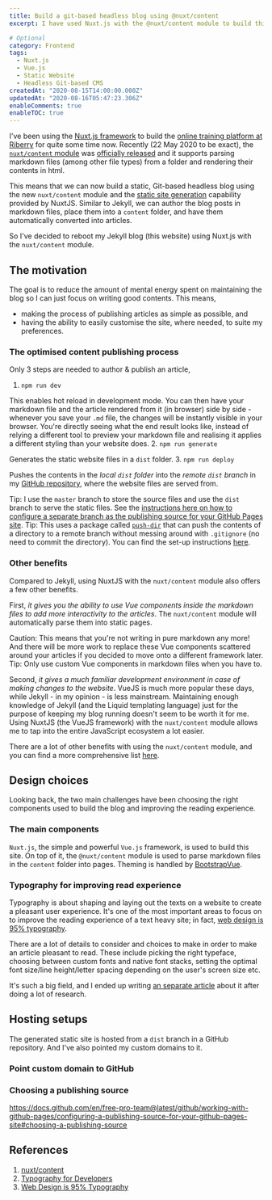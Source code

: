 ```yaml
---
title: Build a git-based headless blog using @nuxt/content
excerpt: I have used Nuxt.js with the @nuxt/content module to build this site. I will talk about the reasons for the switch, the challenges occured and the design choices

# Optional
category: Frontend
tags: 
  - Nuxt.js
  - Vue.js
  - Static Website
  - Headless Git-based CMS
createdAt: "2020-08-15T14:00:00.000Z"
updatedAt: "2020-08-16T05:47:23.306Z"
enableComments: true
enableTOC: true
---
```


I've been using the [Nuxt.js framework](https://nuxtjs.org/) to build the [online training platform at Riberry](https://riberry.health/) for quite some time now. Recently (22 May 2020 to be exact), the [`nuxt/content` module](https://content.nuxtjs.org/) was [officially released](https://github.com/nuxt/content/releases/tag/v1.0.0) and it supports parsing markdown files (among other file types) from a folder and rendering their contents in html.

This means that we can now build a static, Git-based headless blog using the new `nuxt/content` module and the [static site generation](https://nuxtjs.org/docs/2.x/concepts/static-site-generation/) capability provided by NuxtJS. Similar to Jekyll, we can author the blog posts in markdown files, place them into a `content` folder, and have them automatically converted into articles.

So I've decided to reboot my Jekyll blog (this website) using Nuxt.js with the `nuxt/content` module.

## The motivation

The goal is to reduce the amount of mental energy spent on maintaining the blog so I can just focus on writing good contents. This means,

- making the process of publishing articles as simple as possible, and
- having the ability to easily customise the site, where needed, to suite my preferences.

### The optimised content publishing process

Only 3 steps are needed to author & publish an article,

1. `npm run dev`

  This enables hot reload in development mode. You can then have your markdown file and the article rendered from it (in browser) side by side - whenever you save your `.md` file, the changes will be instantly visible in your browser. You're directly seeing what the end result looks like, instead of relying a different tool to preview your markdown file and realising it applies a different styling than your website does.
2. `npm run generate`

  Generates the static website files in a `dist` folder.
3. `npm run deploy`

  Pushes the contents in the _local `dist` folder_ into the _remote `dist` branch_ in my [GitHub repository](https://github.com/ZeanQin/zeanqin.github.io), where the website files are served from.

  <asset src="articles/git-based-headless-blog/branch-setup.png" name="Branch setup on remote" newline></asset>

  <b-alert variant="success" show>
  <span class="font-weight-bold">Tip:</span> I use the <code>master</code> branch to store the source files and use the <code>dist</code> branch to serve the static files. See the <a href="https://docs.github.com/en/free-pro-team@latest/github/working-with-github-pages/configuring-a-publishing-source-for-your-github-pages-site#choosing-a-publishing-source" target="_blank">instructions here on how to configure a separate branch as the publishing source for your GitHub Pages site</a>.
  </b-alert>

  <b-alert variant="success" show>
  <span class="font-weight-bold">Tip:</span> This uses a package called <a href="https://github.com/L33T-KR3W/push-dir" target="_blank"><code>push-dir</code></a> that can push the contents of a directory to a remote branch <span class="font-weight-bold">without messing around with <code>.gitignore</code> (no need to commit the directory)</span>. You can find the set-up instructions <a href="https://nuxtjs.org/faq/github-pages/#command-line-deployment" target="_blank">here</a>.
  </b-alert>

### Other benefits

Compared to Jekyll, using NuxtJS with the `nuxt/content` module also offers a few other benefits.

First, _it gives you the ability to use Vue components inside the markdown files to add more interactivity to the articles_. The `nuxt/content` module will automatically parse them into static pages.

<b-alert variant="warning" show>
<span class="font-weight-bold">Caution:</span>
This means that you're not writing in pure markdown any more! And there will be more work to replace these Vue components scattered around your articles if you decided to move onto a different framework later.
</b-alert>

<b-alert variant="success" show>
<span class="font-weight-bold">Tip:</span> Only use custom Vue components in markdown files when you have to.
</b-alert>

Second, _it gives a much familiar development environment in case of making changes to the website_. VueJS is much more popular these days, while Jekyll - in my opinion - is less mainstream. Maintaining enough knowledge of Jekyll (and the Liquid templating language) just for the purpose of keeping my blog running doesn't seem to be worth it for me. Using NuxtJS (the VueJS framework) with the `nuxt/content` module allows me to tap into the entire JavaScript ecosystem a lot easier.

There are a lot of other benefits with using the `nuxt/content` module, and you can find a more comprehensive list [here](https://content.nuxtjs.org/#features).

## Design choices

Looking back, the two main challenges have been choosing the right components used to build the blog and improving the reading experience.

### The main components

`Nuxt.js`, the simple and powerful `Vue.js` framework, is used to build this site. On top of it, the `@nuxt/content` module is used to parse markdown files in the `content` folder into pages. Theming is handled by [BootstrapVue](https://bootstrap-vue.org/).

### Typography for improving read experience

Typography is about shaping and laying out the texts on a website to create a pleasant user experience. It's one of the most important areas to focus on to improve the reading experience of a text heavy site; in fact, [web design is 95% typography](https://ia.net/topics/the-web-is-all-about-typography-period).

There are a lot of details to consider and choices to make in order to make an article pleasant to read. These include picking the right typeface, choosing between custom fonts and native font stacks, setting the optimal font size/line height/letter spacing depending on the user's screen size etc.

It's such a big field, and I ended up writing [an separate article](/articles/typography-basics-and-best-practices/) about it after doing a lot of research.

## Hosting setups

The generated static site is hosted from a `dist` branch in a GitHub repository. And I've also pointed my custom domains to it.

### Point custom domain to GitHub

### Choosing a publishing source

<https://docs.github.com/en/free-pro-team@latest/github/working-with-github-pages/configuring-a-publishing-source-for-your-github-pages-site#choosing-a-publishing-source>

## References

1. [nuxt/content](https://content.nuxtjs.org/)
2. [Typography for Developers](https://css-tricks.com/typography-for-developers/#typeface-vs-font)
3. [Web Design is 95% Typography](https://ia.net/topics/the-web-is-all-about-typography-period)
